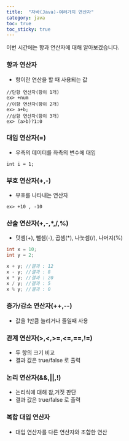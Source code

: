 ```yaml
---
title:  "자바(Java)-여러가지 연산자"
category: java
toc: true
toc_sticky: true
---
```






이번 시간에는 항과 연산자에 대해 알아보겠습니다.



### 항과 연산자

- 항이란 연산을 할 때 사용되는 값

```
//단항 연산자(항이 1개)
ex> +num
//이항 연산자(항이 2개)
ex> a+b;
//삼항 연산자(항이 3개)
ex> (a>b)?1:0
```



### 대입 연산자(=)

- 우측의 데이터를 좌측의 변수에 대입

```
int i = 1;
```



### 부호 연산자(+,-)

- 부호를 나타내는 연산자

```
ex> +10 , -10
```



### 산술 연산자(+,-,*,/,%)

- 덧셈(+), 뺄셈(-), 곱셈(*), 나눗셈(/), 나머지(%)

```java
int x = 10;
int y = 2;

x + y; //결과 : 12
x - y; //결과 : 8
x * y; //결과 : 20
x / y; //결과 : 5
x % y; //결과 : 0
```





### 증가/감소 연산자(++,--)

- 값을 1만큼 늘리거나 줄일때 사용



### 관계 연산자(>,<,>=,<=,==,!=)

- 두 항의 크기 비교
- 결과 값은 true/false 로 출력



### 논리 연산자(&&,||,!)

- 논리식에 대해 참,거짓 판단
- 결과 값은 true/false 로 출력



### 복합 대입 연산자

- 대입 연산자를 다른 연산자와 조합한 연산

